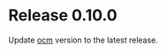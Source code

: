 # Release 0.10.0

Update [ocm](https://github.com/open-component-model/ocm) version to the latest release.
